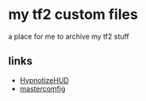 # my tf2 custom files

a place for me to archive my tf2 stuff

## links

- [HypnotizeHUD](https://github.com/Hypnootize/hypnotizehud)
- [mastercomfig](https://mastercomfig.com)
